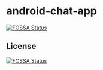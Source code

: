 # android-chat-app
[![FOSSA Status](https://app.fossa.io/api/projects/git%2Bgithub.com%2FGimunLee%2Fandroid-chat-app.svg?type=shield)](https://app.fossa.io/projects/git%2Bgithub.com%2FGimunLee%2Fandroid-chat-app?ref=badge_shield)



## License
[![FOSSA Status](https://app.fossa.io/api/projects/git%2Bgithub.com%2FGimunLee%2Fandroid-chat-app.svg?type=large)](https://app.fossa.io/projects/git%2Bgithub.com%2FGimunLee%2Fandroid-chat-app?ref=badge_large)